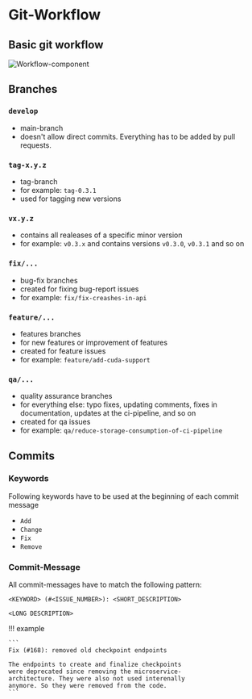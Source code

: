 # Git-Workflow

## Basic git workflow

![Workflow-component](git-workflow.drawio)

## Branches

### `develop`

-   main-branch
-   doesn't allow direct commits. Everything has to be added by pull requests.

### `tag-x.y.z`

-   tag-branch
-   for example: `tag-0.3.1`
-   used for tagging new versions

### `vx.y.z`

-   contains all realeases of a specific minor version
-   for example: `v0.3.x` and contains versions `v0.3.0`, `v0.3.1` and so on

### `fix/...`

-   bug-fix branches
-   created for fixing bug-report issues
-   for example: `fix/fix-creashes-in-api`

### `feature/...`

-   features branches
-   for new features or improvement of features
-   created for feature issues
-   for example: `feature/add-cuda-support`

### `qa/...`

-   quality assurance branches
-   for everything else: typo fixes, updating comments, fixes in documentation, updates at the
    ci-pipeline, and so on
-   created for qa issues
-   for example: `qa/reduce-storage-consumption-of-ci-pipeline`

## Commits

### Keywords

Following keywords have to be used at the beginning of each commit message

-   `Add`
-   `Change`
-   `Fix`
-   `Remove`

### Commit-Message

All commit-messages have to match the following pattern:

```
<KEYWORD> (#<ISSUE_NUMBER>): <SHORT_DESCRIPTION>

<LONG DESCRIPTION>
```

!!! example

    ```
    Fix (#168): removed old checkpoint endpoints

    The endpoints to create and finalize checkpoints
    were deprecated since removing the microservice-
    architecture. They were also not used interenally
    anymore. So they were removed from the code.
    ```
